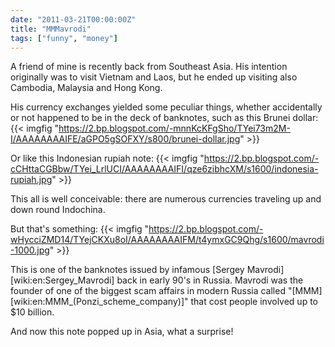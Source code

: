 ```yaml
---
date: "2011-03-21T00:00:00Z"
title: "MMMavrodi"
tags: ["funny", "money"]
---
```


A friend of mine is recently back from Southeast Asia. His intention originally was to visit Vietnam and Laos, but he ended up visiting also Cambodia, Malaysia and Hong Kong.

His currency exchanges yielded some peculiar things, whether accidentally or not happened to be in the deck of banknotes, such as this Brunei dollar:
{{< imgfig "https://2.bp.blogspot.com/-mnnKcKFgSho/TYei73m2M-I/AAAAAAAAIFE/aGPO5gSOFXY/s800/brunei-dollar.jpg" >}}

<!--more-->

Or like this Indonesian rupiah note:
{{< imgfig "https://2.bp.blogspot.com/-cCHttaCGBbw/TYei_LrlUCI/AAAAAAAAIFI/qze6zibhcXM/s1600/indonesia-rupiah.jpg" >}}

This all is well conceivable: there are numerous currencies traveling up and down round Indochina.

But that's something:
{{< imgfig "https://2.bp.blogspot.com/-wHycciZMD14/TYejCKXu8oI/AAAAAAAAIFM/t4ymxGC9Qhg/s1600/mavrodi-1000.jpg" >}}

This is one of the banknotes issued by infamous [Sergey Mavrodi][wiki:en:Sergey_Mavrodi] back in early 90's in Russia. Mavrodi was the founder of one of the biggest scam affairs in modern Russia called "[MMM][wiki:en:MMM_(Ponzi_scheme_company)]" that cost people involved up to $10 billion.

And now this note popped up in Asia, what a surprise!

